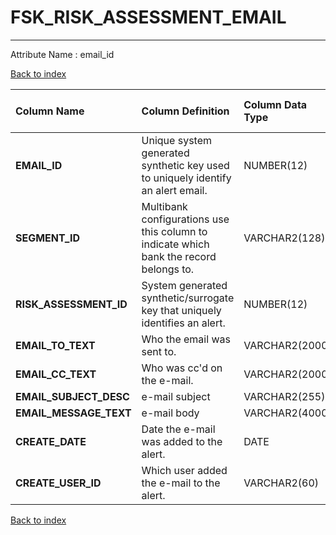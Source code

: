 # FSK_RISK_ASSESSMENT_EMAIL

---

Attribute Name :   email_id

[Back to index](./index.md)

| Column Name            | Column Definition                                                                      | Column Data Type   | Column Null Option   | PK   | FK   |
|:-----------------------|:---------------------------------------------------------------------------------------|:-------------------|:---------------------|:-----|:-----|
| **EMAIL_ID**           | Unique system generated synthetic key used to uniquely identify an alert email.        | NUMBER(12)         | Not Null             | Yes  | No   |
| **SEGMENT_ID**         | Multibank configurations use this column to indicate which bank the record belongs to. | VARCHAR2(128)      | Not Null             | No   | Yes  |
| **RISK_ASSESSMENT_ID** | System generated synthetic/surrogate key that uniquely identifies an alert.            | NUMBER(12)         | Not Null             | No   | Yes  |
| **EMAIL_TO_TEXT**      | Who the email was sent to.                                                             | VARCHAR2(2000)     | Not Null             | No   | No   |
| **EMAIL_CC_TEXT**      | Who was cc'd on the e-mail.                                                            | VARCHAR2(2000)     | Null                 | No   | No   |
| **EMAIL_SUBJECT_DESC** | e-mail subject                                                                         | VARCHAR2(255)      | Null                 | No   | No   |
| **EMAIL_MESSAGE_TEXT** | e-mail body                                                                            | VARCHAR2(4000)     | Null                 | No   | No   |
| **CREATE_DATE**        | Date the e-mail was added to the alert.                                                | DATE               | Not Null             | No   | No   |
| **CREATE_USER_ID**     | Which user added the e-mail to the alert.                                              | VARCHAR2(60)       | Not Null             | No   | No   |

[Back to index](./index.md)